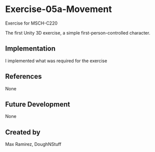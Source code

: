 # Exercise-05a-Movement

Exercise for MSCH-C220

The first Unity 3D exercise, a simple first-person-controlled character.

## Implementation
I implemented what was required for the exercise
## References

None

## Future Development

None

## Created by 
 Max Ramirez, DoughNStuff